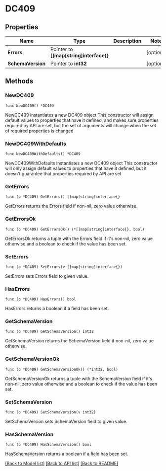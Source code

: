 # DC409

## Properties

Name | Type | Description | Notes
------------ | ------------- | ------------- | -------------
**Errors** | Pointer to **[]map[string]interface{}** |  | [optional] 
**SchemaVersion** | Pointer to **int32** |  | [optional] 

## Methods

### NewDC409

`func NewDC409() *DC409`

NewDC409 instantiates a new DC409 object
This constructor will assign default values to properties that have it defined,
and makes sure properties required by API are set, but the set of arguments
will change when the set of required properties is changed

### NewDC409WithDefaults

`func NewDC409WithDefaults() *DC409`

NewDC409WithDefaults instantiates a new DC409 object
This constructor will only assign default values to properties that have it defined,
but it doesn't guarantee that properties required by API are set

### GetErrors

`func (o *DC409) GetErrors() []map[string]interface{}`

GetErrors returns the Errors field if non-nil, zero value otherwise.

### GetErrorsOk

`func (o *DC409) GetErrorsOk() (*[]map[string]interface{}, bool)`

GetErrorsOk returns a tuple with the Errors field if it's non-nil, zero value otherwise
and a boolean to check if the value has been set.

### SetErrors

`func (o *DC409) SetErrors(v []map[string]interface{})`

SetErrors sets Errors field to given value.

### HasErrors

`func (o *DC409) HasErrors() bool`

HasErrors returns a boolean if a field has been set.

### GetSchemaVersion

`func (o *DC409) GetSchemaVersion() int32`

GetSchemaVersion returns the SchemaVersion field if non-nil, zero value otherwise.

### GetSchemaVersionOk

`func (o *DC409) GetSchemaVersionOk() (*int32, bool)`

GetSchemaVersionOk returns a tuple with the SchemaVersion field if it's non-nil, zero value otherwise
and a boolean to check if the value has been set.

### SetSchemaVersion

`func (o *DC409) SetSchemaVersion(v int32)`

SetSchemaVersion sets SchemaVersion field to given value.

### HasSchemaVersion

`func (o *DC409) HasSchemaVersion() bool`

HasSchemaVersion returns a boolean if a field has been set.


[[Back to Model list]](../README.md#documentation-for-models) [[Back to API list]](../README.md#documentation-for-api-endpoints) [[Back to README]](../README.md)


